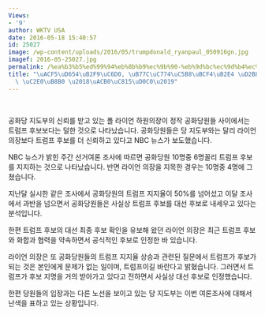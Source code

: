```yaml
---
Views:
- '9'
author: WKTV USA
date: 2016-05-18 15:40:57
id: 25027
image: /wp-content/uploads/2016/05/trumpdonald_ryanpaul_050916gn.jpg
imagef: 2016-05-25027.jpg
permalink: /%ea%b3%b5%ed%99%94%eb%8b%b9%ec%9b%90-%eb%9d%bc%ec%9d%b4%ec%96%b8%eb%b3%b4%eb%8b%a4-%ed%8a%b8%eb%9f%bc%ed%94%84-%ec%8b%a0%eb%a2%b0-%ea%b2%b0%ec%a0%95%ed%83%80/
title: "\uACF5\uD654\uB2F9\uC6D0, \uB77C\uC774\uC5B8\uBCF4\uB2E4 \uD2B8\uB7FC\uD504\
  \ \uC2E0\uB8B0 \u2018\uACB0\uC815\uD0C0\u2019"
---
```


&nbsp;

공화당 지도부의 신뢰를 받고 있는 폴 라이언 하원의장이 정작 공화당원들 사이에서는 트럼프 후보보다는 덜한 것으로 나타났습니다. 공화당원들은 당 지도부와는 달리 라이언 의장보다 트럼프 후보를 더 신뢰하고 있다고 NBC 뉴스가 보도했습니다.

NBC 뉴스가 밝힌 주간 선거여론 조사에 따르면 공화당원 10명중 6명꼴리 트럼프 후보를 지지하는 것으로 나타났습니다. 반면 라이언 의장을 지목한 경우는 10명중 4명에 그쳤습니다.

지난달 실시한 같은 조사에서 공화당원의 트럼프 지지율이 50%를 넘어섰고 이달 조사에서 과반을 넘으면서 공화당원들은 사실상 트럼프 후보를 대선 후보로 내세우고 있다는 분석입니다.

한편 트럼프 후보의 대선 최종 후보 확인을 유보해 왔던 라이언 의장은 최근 트럼프 후보와 화합과 협력을 약속하면서 공식적인 후보로 인정한 바 있습니다.

라이언 의장은 또 공화당원들의 트럼프 지지율 상승과 관련된 질문에서 트럼프가 후보가 되는 것은 본인에게 문제가 없는 일이며, 트럼프이길 바란다고 밝혔습니다. 그러면서 트럼프가 후보 지명을 거의 받아가고 있다고 전하면서 사실상 대선 후보로 인정했습니다.

한편 당원들의 입장과는 다른 노선을 보이고 있는 당 지도부는 이번 여론조사에 대해서 난색을 표하고 있는 상황입니다.

&nbsp;

&nbsp;